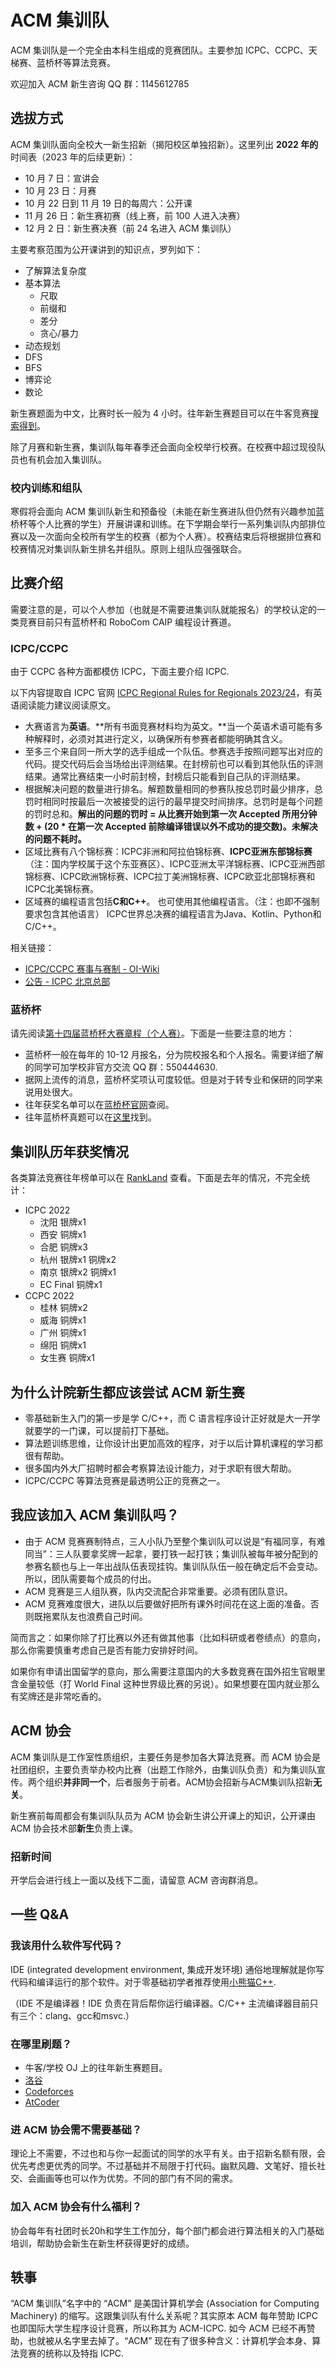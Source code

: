 # ACM 集训队

ACM 集训队是一个完全由本科生组成的竞赛团队。主要参加 ICPC、CCPC、天梯赛、蓝桥杯等算法竞赛。

欢迎加入 ACM 新生咨询 QQ 群：1145612785

## 选拔方式

ACM 集训队面向全校大一新生招新（揭阳校区单独招新）。这里列出 **2022 年的**时间表（2023 年的后续更新）：

- 10 月 7 日：宣讲会
- 10 月 23 日：月赛
- 10 月 22 日到 11 月 19 日的每周六：公开课
- 11 月 26 日：新生赛初赛（线上赛，前 100 人进入决赛）
- 12 月 2 日：新生赛决赛（前 24 名进入 ACM 集训队）

主要考察范围为公开课讲到的知识点，罗列如下：

- 了解算法复杂度
- 基本算法
  - 尺取
  - 前缀和
  - 差分
  - 贪心/暴力
- 动态规划
- DFS
- BFS
- 博弈论
- 数论

新生赛题面为中文，比赛时长一般为 4 小时。往年新生赛题目可以在牛客竞赛[搜索得到](https://ac.nowcoder.com/acm-heavy/acm/contest/search-detail?searchName=%E5%B9%BF%E4%B8%9C%E5%B7%A5%E4%B8%9A%E5%A4%A7%E5%AD%A6&topCategoryFilter=14)。

除了月赛和新生赛，集训队每年春季还会面向全校举行校赛。在校赛中超过现役队员也有机会加入集训队。

### 校内训练和组队

寒假将会面向 ACM 集训队新生和预备役（未能在新生赛进队但仍然有兴趣参加蓝桥杯等个人比赛的学生）开展讲课和训练。在下学期会举行一系列集训队内部排位赛以及一次面向全校所有学生的校赛（都为个人赛）。校赛结束后将根据排位赛和校赛情况对集训队新生排名并组队。原则上组队应强强联合。

## 比赛介绍

需要注意的是，可以个人参加（也就是不需要进集训队就能报名）的学校认定的一类竞赛目前只有蓝桥杯和 RoboCom CAIP 编程设计赛道。

### ICPC/CCPC

由于 CCPC 各种方面都模仿 ICPC，下面主要介绍 ICPC.

以下内容提取自 ICPC 官网 [ICPC Regional Rules for Regionals 2023/24](https://icpc.global/regionals/rules)，有英语阅读能力建议阅读原文。

- 大赛语言为**英语**。**所有书面竞赛材料均为英文。**当一个英语术语可能有多种解释时，必须对其进行定义，以确保所有参赛者都能明确其含义。
- 至多三个来自同一所大学的选手组成一个队伍。参赛选手按照问题写出对应的代码。提交代码后会当场给出评测结果。在封榜前也可以看到其他队伍的评测结果。通常比赛结束一小时前封榜，封榜后只能看到自己队的评测结果。
- 根据解决问题的数量进行排名。解题数量相同的参赛队按总罚时最少排序，总罚时相同时按最后一次被接受的运行的最早提交时间排序。总罚时是每个问题的罚时总和。**解出的问题的罚时 = 从比赛开始到第一次 Accepted 所用分钟数 + (20 * 在第一次 Accepted 前除编译错误以外不成功的提交数)。未解决的问题不耗时。**
- 区域比赛有八个锦标赛：ICPC非洲和阿拉伯锦标赛、**ICPC亚洲东部锦标赛**（注：国内学校属于这个东亚赛区）、ICPC亚洲太平洋锦标赛、ICPC亚洲西部锦标赛、ICPC欧洲锦标赛、ICPC拉丁美洲锦标赛、ICPC欧亚北部锦标赛和ICPC北美锦标赛。
- 区域赛的编程语言包括**C和C++**。 也可使用其他编程语言。（注：也即不强制要求包含其他语言） ICPC世界总决赛的编程语言为Java、Kotlin、Python和C/C++。

相关链接：

- [ICPC/CCPC 赛事与赛制 - OI-Wiki](https://oi-wiki.org/contest/icpc/)
- [公告 - ICPC 北京总部](https://icpc.pku.edu.cn/tzgg/index.htm)

### 蓝桥杯

请先阅读[第十四届蓝桥杯大赛章程（个人赛）](https://dasai.lanqiao.cn/notices/839/)。下面是一些要注意的地方：

- 蓝桥杯一般在每年的 10-12 月报名，分为院校报名和个人报名。需要详细了解的同学可加学校非官方交流 QQ 群：550444630.
- 据网上流传的消息，蓝桥杯奖项认可度较低。但是对于转专业和保研的同学来说用处很大。
- 往年获奖名单可以在[蓝桥杯官网](https://dasai.lanqiao.cn/notices/)查阅。
- 往年蓝桥杯真题可以在[这里](https://www.dotcpp.com/oj/lanqiao/)找到。

## 集训队历年获奖情况

各类算法竞赛往年榜单可以在 [RankLand](https://rl.algoux.org/collection/official) 查看。下面是去年的情况，不完全统计：

- ICPC 2022
  - 沈阳 银牌x1
  - 西安 铜牌x1
  - 合肥 铜牌x3
  - 杭州 银牌x1 铜牌x2
  - 南京 银牌x2 铜牌x1
  - EC Final 铜牌x1
- CCPC 2022
  - 桂林 铜牌x2
  - 威海 铜牌x1
  - 广州 铜牌x1
  - 绵阳 铜牌x1
  - 女生赛 铜牌x1

## 为什么计院新生都应该尝试 ACM 新生赛

- 零基础新生入门的第一步是学 C/C++，而 C 语言程序设计正好就是大一开学就要学的一门课，可以提前打下基础。
- 算法题训练思维，让你设计出更加高效的程序，对于以后计算机课程的学习都很有帮助。
- 很多国内外大厂招聘时都会考察算法设计能力，对于求职有很大帮助。
- ICPC/CCPC 等算法竞赛是最透明公正的竞赛之一。

## 我应该加入 ACM 集训队吗？

- 由于 ACM 竞赛赛制特点，三人小队乃至整个集训队可以说是“有福同享，有难同当”：三人队要拿奖牌一起拿，要打铁一起打铁；集训队被每年被分配到的参赛名额也与上一年出战队伍表现挂钩。集训队队伍一般在确定后不会变动。所以，团队需要每个成员的付出。
- ACM 竞赛是三人组队赛，队内交流配合非常重要。必须有团队意识。
- ACM 竞赛难度很大，进队以后要做好把所有课外时间花在这上面的准备。否则既拖累队友也浪费自己时间。

简而言之：如果你除了打比赛以外还有做其他事（比如科研或者卷绩点）的意向，那么你需要慎重考虑自己是否有能力安排好时间。

如果你有申请出国留学的意向，那么需要注意国内的大多数竞赛在国外招生官眼里含金量较低（打 World Final 这种世界级比赛的另说）。如果想要在国内就业那么有奖牌还是非常吃香的。

## ACM 协会

ACM 集训队是工作室性质组织，主要任务是参加各大算法竞赛。而 ACM 协会是社团组织，主要负责举办校内比赛（出题工作除外，由集训队负责）和为集训队宣传。两个组织**并非同一个**，后者服务于前者。ACM协会招新与ACM集训队招新**无关**。

新生赛前每周都会有集训队队员为 ACM 协会新生讲公开课上的知识，公开课由 ACM 协会技术部**新生**负责上课。

### 招新时间

开学后会进行线上一面以及线下二面，请留意 ACM 咨询群消息。

## 一些 Q&A

### 我该用什么软件写代码？

IDE (integrated development environment, 集成开发环境) 通俗地理解就是你写代码和编译运行的那个软件。对于零基础初学者推荐使用[小熊猫C++](https://royqh1979.gitee.io/redpandacpp/).

（IDE 不是编译器！IDE 负责在背后帮你运行编译器。C/C++ 主流编译器目前只有三个：clang、gcc和msvc.）

### 在哪里刷题？

- 牛客/学校 OJ 上的往年新生赛题目。
- [洛谷](https://www.luogu.com.cn/)
- [Codeforces](https://codeforces.com/)
- [AtCoder](https://atcoder.jp/)

### 进 ACM 协会需不需要基础？ 

理论上不需要，不过也和与你一起面试的同学的水平有关。由于招新名额有限，会优先考虑更优秀的同学。不过基础并不局限于打代码。幽默风趣、文笔好、擅长社交、会画画等也可以作为优势。不同的部门有不同的需求。 

### 加入 ACM 协会有什么福利？ 

协会每年有社团时长20h和学生工作加分，每个部门都会进行算法相关的入门基础培训，帮助协会新生在新生杯获得更好的成绩。

## 轶事

“ACM 集训队”名字中的 “ACM” 是美国计算机学会 (Association for Computing Machinery) 的缩写。这跟集训队有什么关系呢？其实原本 ACM 每年赞助 ICPC 也即国际大学生程序设计竞赛，所以称其为 ACM-ICPC. 如今 ACM 已经不再赞助，也就被从名字里去掉了。“ACM” 现在有了很多种含义：计算机学会本身、算法竞赛的统称以及特指 ICPC.

